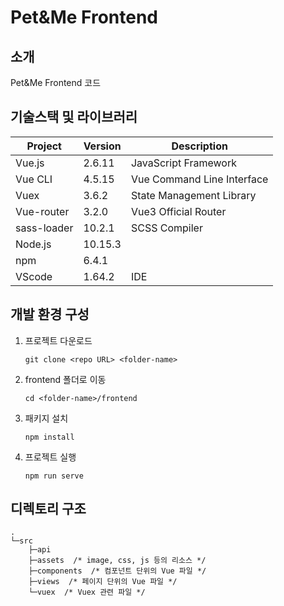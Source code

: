# Pet&Me Frontend

## 소개

Pet&Me Frontend 코드

## 기술스택 및 라이브러리

| Project     | Version | Description                |
| ----------- | ------- | -------------------------- |
| Vue.js      | 2.6.11  | JavaScript Framework       |
| Vue CLI     | 4.5.15  | Vue Command Line Interface |
| Vuex        | 3.6.2   | State Management Library   |
| Vue-router  | 3.2.0   | Vue3 Official Router       |
| sass-loader | 10.2.1  | SCSS Compiler              |
| Node.js     | 10.15.3 |                            |
| npm         | 6.4.1   |                            |
| VScode      | 1.64.2  | IDE                        |

## 개발 환경 구성

1. 프로젝트 다운로드

   ```shell
   git clone <repo URL> <folder-name>
   ```

2. frontend 폴더로 이동

   ```shell
   cd <folder-name>/frontend
   ```

3. 패키지 설치

   ```shell
   npm install
   ```

4. 프로젝트 실행

   ```shell
   npm run serve
   ```

## 디렉토리 구조

```plaintext
.
└─src
    ├─api
    ├─assets  /* image, css, js 등의 리소스 */
    ├─components  /* 컴포넌트 단위의 Vue 파일 */
    ├─views  /* 페이지 단위의 Vue 파일 */
    └─vuex  /* Vuex 관련 파일 */
```